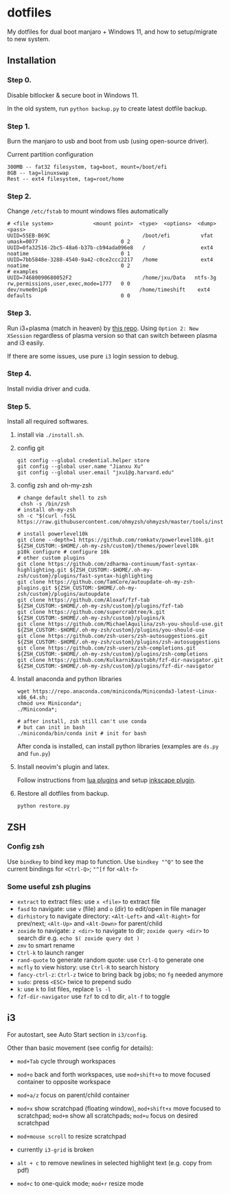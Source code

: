 # dotfiles
My dotfiles for dual boot manjaro + Windows 11, and how to setup/migrate to new system.

## Installation
### Step 0.

Disable bitlocker & secure boot in Windows 11.

In the old system, run `python backup.py` to create latest dotfile backup.

### Step 1.

Burn the manjaro to usb and boot from usb (using open-source driver).

Current partition configuration
```
300MB -- fat32 filesystem, tag=boot, mount=/boot/efi
8GB -- tag=linuxswap
Rest -- ext4 filesystem, tag=root/home
```

### Step 2.

Change `/etc/fstab` to mount windows files automatically

```
# <file system>             <mount point>  <type>  <options>  <dump>  <pass>
UUID=55EB-B69C                              /boot/efi          vfat      umask=0077                           0 2
UUID=0fa32516-2bc5-48a6-b37b-cb94ada096e8   /                  ext4      noatime                              0 1
UUID=7bb5848e-3288-4540-9a42-c0ce2ccc2217   /home              ext4      noatime                              0 2
# examples
UUID=74680090680052F2                       /home/jxu/Data   ntfs-3g   rw,permissions,user,exec,mode=1777   0 0
dev/nvme0n1p6                              /home/timeshift    ext4      defaults                             0 0
```

### Step 3.

Run i3+plasma (match in heaven) by [this repo](https://github.com/heckelson/i3-and-kde-plasma). Using `Option 2: New XSession` regardless of plasma version so that can switch between plasma and i3 easily.

If there are some issues, use pure `i3` login session to debug.

### Step 4.

Install nvidia driver and cuda.

### Step 5.

Install all required softwares.

1. install via `./install.sh`.

2. config git

    ```shell
    git config --global credential.helper store
    git config --global user.name "Jianxu Xu"
    git config --global user.email "jxu1@g.harvard.edu"
    ```

3. config zsh and oh-my-zsh

   ```shell
   # change default shell to zsh
    chsh -s /bin/zsh
   # install oh-my-zsh
   sh -c "$(curl -fsSL https://raw.githubusercontent.com/ohmyzsh/ohmyzsh/master/tools/install.sh)"

   # install powerlevel10k
   git clone --depth=1 https://github.com/romkatv/powerlevel10k.git ${ZSH_CUSTOM:-$HOME/.oh-my-zsh/custom}/themes/powerlevel10k
   p10k configure # configure 10k
   # other custom plugins
   git clone https://github.com/zdharma-continuum/fast-syntax-highlighting.git ${ZSH_CUSTOM:-$HOME/.oh-my-zsh/custom}/plugins/fast-syntax-highlighting
   git clone https://github.com/TamCore/autoupdate-oh-my-zsh-plugins.git ${ZSH_CUSTOM:-$HOME/.oh-my-zsh/custom}/plugins/autoupdate
   git clone https://github.com/Aloxaf/fzf-tab ${ZSH_CUSTOM:-$HOME/.oh-my-zsh/custom}/plugins/fzf-tab
   git clone https://github.com/supercrabtree/k.git ${ZSH_CUSTOM:-$HOME/.oh-my-zsh/custom}/plugins/k
   git clone https://github.com/MichaelAquilina/zsh-you-should-use.git ${ZSH_CUSTOM:-$HOME/.oh-my-zsh/custom}/plugins/you-should-use
   git clone https://github.com/zsh-users/zsh-autosuggestions.git ${ZSH_CUSTOM:-$HOME/.oh-my-zsh/custom}/plugins/zsh-autosuggestions
   git clone https://github.com/zsh-users/zsh-completions.git ${ZSH_CUSTOM:-$HOME/.oh-my-zsh/custom}/plugins/zsh-completions
   git clone https://github.com/KulkarniKaustubh/fzf-dir-navigator.git ${ZSH_CUSTOM:-$HOME/.oh-my-zsh/custom}/plugins/fzf-dir-navigator
   ```

4. Install anaconda and python libraries

   ```shell
   wget https://repo.anaconda.com/miniconda/Miniconda3-latest-Linux-x86_64.sh;
   chmod u+x Miniconda*;
   ./Miniconda*;

   # after install, zsh still can't use conda
   # but can init in bash
   ./miniconda/bin/conda init # init for bash
   ```
   After conda is installed, can install python libraries (examples are `ds.py` and `fun.py`)

5. Install neovim's plugin and latex.

   Follow instructions from [lua plugins](https://github.com/cnut1648/nvim-lua.git) and setup [inkscape plugin](https://github.com/cnut1648/inkscape-figures).

6. Restore all dotfiles from backup.

   ```shell
   python restore.py
   ```

## ZSH

### Config zsh

Use `bindkey` to bind key map to function.
Use `bindkey "^Q"` to see the current bindings for `<Ctrl-Q>`; `"^[f` for `<Alt-f>`

### Some useful zsh plugins

- `extract` to extract files: use `x <file>` to extract file
- `fasd` to navigate: use `v` (file) and `o` (dir) to edit/open in file manager
- `dirhistory` to navigate directory: `<Alt-Left>` and `<Alt-Right>` for prev/next; `<Alt-Up>` and `<Alt-Down>` for parent/child
- `zoxide` to navigate: `z <dir>` to navigate to dir; `zoxide query <dir>` to search dir e.g. `echo $( zoxide query dot )`
- `zmv` to smart rename
- `Ctrl-k` to launch ranger
- `rand-quote` to generate random quote: use `Ctrl-Q` to generate one
- `mcfly` to view history: use `Ctrl-R` to search history
- `fancy-ctrl-z`: `Ctrl-z` twice to bring back bg jobs; no `fg` needed anymore
- `sudo`: press `<ESC>` twice to prepend sudo
- `k`: use `k` to list files, replace `ls -l`
- `fzf-dir-navigator` use `fzf` to cd to dir, `alt-f` to toggle

##  i3

For autostart, see Auto Start section in `i3/config`.

Other than basic movement (see config for details):

- `mod+Tab` cycle through workspaces

- `mod+o` back and forth workspaces, use `mod+shift+o` to move focused container to opposite workspace

- `mod+a/z` focus on parent/child container

- `mod+x` show scratchpad (floating window), `mod+shift+x` move focused to scratchpad; `mod+m` show all scratchpads; `mod+u` focus on desired scratchpad

- `mod+mouse scroll` to resize scratchpad

- currently `i3-grid` is broken

- `alt + c` to remove newlines in selected highlight text (e.g. copy from pdf)

- `mod+c` to one-quick mode; `mod+r` resize mode
